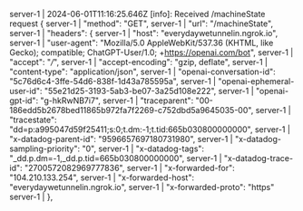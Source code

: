 server-1  | 2024-06-01T11:16:25.646Z [info]: Received /machineState request {
server-1  |   "method": "GET",
server-1  |   "url": "/machineState",
server-1  |   "headers": {
server-1  |     "host": "everydaywetunnelin.ngrok.io",
server-1  |     "user-agent": "Mozilla/5.0 AppleWebKit/537.36 (KHTML, like Gecko); compatible; ChatGPT-User/1.0; +https://openai.com/bot",
server-1  |     "accept": "*/*",
server-1  |     "accept-encoding": "gzip, deflate",
server-1  |     "content-type": "application/json",
server-1  |     "openai-conversation-id": "5c76d6c4-3ffe-54d6-838f-1d43a785595a",
server-1  |     "openai-ephemeral-user-id": "55e21d25-3193-5ab3-be07-3a25d108e222",
server-1  |     "openai-gpt-id": "g-hkRwNB7i7",
server-1  |     "traceparent": "00-186edd5b2678bed11865b972fa7f2269-c752dbd5a9645035-00",
server-1  |     "tracestate": "dd=p:a995047d59f25411;s:0;t.dm:-1;t.tid:665b030800000000",
server-1  |     "x-datadog-parent-id": "9596657697180731980",
server-1  |     "x-datadog-sampling-priority": "0",
server-1  |     "x-datadog-tags": "_dd.p.dm=-1,_dd.p.tid=665b030800000000",
server-1  |     "x-datadog-trace-id": "2700572082969777836",
server-1  |     "x-forwarded-for": "104.210.133.254",
server-1  |     "x-forwarded-host": "everydaywetunnelin.ngrok.io",
server-1  |     "x-forwarded-proto": "https"
server-1  |   },
